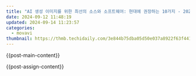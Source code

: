 ```yaml
---
title: "AI 생성 이미지를 위한 최선의 소스와 소프트웨어: 현대에 권장하는 10가지 - 2024"
date: 2024-09-12 11:48:19
updated: 2024-09-14 11:23:57
categories:
  - movavi
thumbnail: https://thmb.techidaily.com/3e844b75dba05d50e037a8922f63f44130183016b1138a00c38fe8d101f4bd1f.jpg
---
```


{{post-main-content}}

<ins class="adsbygoogle"
     style="display:block"
     data-ad-format="autorelaxed"
     data-ad-client="ca-pub-7571918770474297"
     data-ad-slot="1223367746"></ins>

{{post-assign-content}}

<ins class="adsbygoogle"
     style="display:block"
     data-ad-client="ca-pub-7571918770474297"
     data-ad-slot="8358498916"
     data-ad-format="auto"
     data-full-width-responsive="true"></ins>

